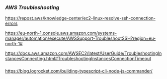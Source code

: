 
### _AWS Troubleshooting_
https://repost.aws/knowledge-center/ec2-linux-resolve-ssh-connection-errors

https://eu-north-1.console.aws.amazon.com/systems-manager/automation/execute/AWSSupport-TroubleshootSSH?region=eu-north-1#

https://docs.aws.amazon.com/AWSEC2/latest/UserGuide/TroubleshootingInstancesConnecting.html#TroubleshootingInstancesConnectionTimeout

###

https://blog.logrocket.com/building-typescript-cli-node-js-commander/